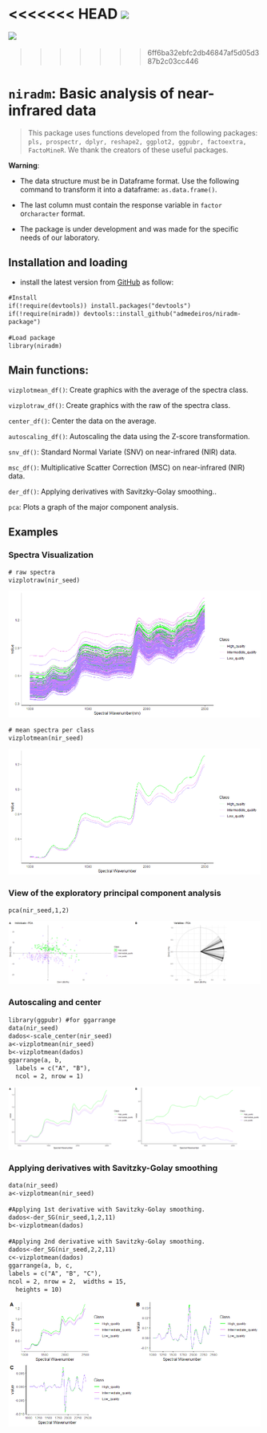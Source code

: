 
<<<<<<< HEAD
![](https://raw.githubusercontent.com/admedeiros/niradm-package/master/logo/logo-02.png)
=======
![](https://github.com/admedeiros/niradm-package/blob/master/logo/logo-02.png)
>>>>>>> 6ff6ba32ebfc2db46847af5d05d387b2c03cc446

`niradm`: Basic analysis of near-infrared data
==============================================

> This package uses functions developed from the following packages:
> `pls, prospectr, dplyr, reshape2, ggplot2, ggpubr, factoextra,  FactoMineR`.
> We thank the creators of these useful packages.

**Warning**:

-   The data structure must be in Dataframe format. Use the following
    command to transform it into a dataframe: `as.data.frame()`.

-   The last column must contain the response variable in `factor`
    or`character` format.

-   The package is under development and was made for the specific needs
    of our laboratory.

Installation and loading
------------------------

-   install the latest version from
    [GitHub](https://github.com/admedeiros/niradm-package) as follow:

<!-- -->

    #Install
    if(!require(devtools)) install.packages("devtools")
    if(!require(niradm)) devtools::install_github("admedeiros/niradm-package")

    #Load package
    library(niradm)

Main functions:
---------------

`vizplotmean_df()`: Create graphics with the average of the spectra
class.

`vizplotraw_df()`: Create graphics with the raw of the spectra class.

`center_df()`: Center the data on the average.

`autoscaling_df()`: Autoscaling the data using the Z-score
transformation.

`snv_df()`: Standard Normal Variate (SNV) on near-infrared (NIR) data.

`msc_df()`: Multiplicative Scatter Correction (MSC) on near-infrared
(NIR) data.

`der_df()`: Applying derivatives with Savitzky-Golay smoothing..

`pca`: Plots a graph of the major component analysis.

Examples
--------

### Spectra Visualization

    # raw spectra
    vizplotraw(nir_seed)

![](README_files/figure-gfm/unnamed-chunk-2-1.png)<!-- -->

    # mean spectra per class
    vizplotmean(nir_seed)

![](README_files/figure-gfm/unnamed-chunk-3-1.png)<!-- -->

### View of the exploratory principal component analysis

    pca(nir_seed,1,2)

![](README_files/figure-gfm/unnamed-chunk-4-1.png)<!-- -->

### Autoscaling and center

    library(ggpubr) #for ggarrange
    data(nir_seed)
    dados<-scale_center(nir_seed)
    a<-vizplotmean(nir_seed)
    b<-vizplotmean(dados)
    ggarrange(a, b,
      labels = c("A", "B"),
      ncol = 2, nrow = 1)

![](README_files/figure-gfm/unnamed-chunk-5-1.png)<!-- -->

### Applying derivatives with Savitzky-Golay smoothing

    data(nir_seed)
    a<-vizplotmean(nir_seed)

    #Applying 1st derivative with Savitzky-Golay smoothing.
    dados<-der_SG(nir_seed,1,2,11)
    b<-vizplotmean(dados)

    #Applying 2nd derivative with Savitzky-Golay smoothing.
    dados<-der_SG(nir_seed,2,2,11)
    c<-vizplotmean(dados)
    ggarrange(a, b, c, 
    labels = c("A", "B", "C"),
    ncol = 2, nrow = 2,  widths = 15,
      heights = 10)

![](README_files/figure-gfm/unnamed-chunk-6-1.png)<!-- -->
